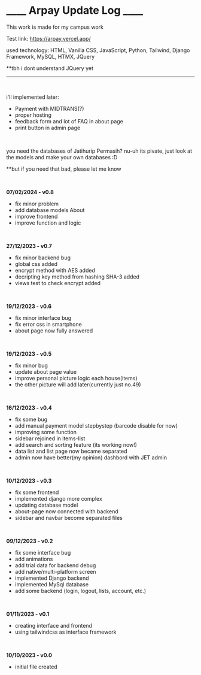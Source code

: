 <h1>____ Arpay Update Log ____</h1>

This work is made for my campus work

Test link: https://arpay.vercel.app/

used technology: HTML, Vanilla CSS, JavaScript, Python, Tailwind, Django Framework, MySQL, HTMX, JQuery

**tbh i dont understand JQuery yet
<hr>
<br>

i'll implemented later:
- Payment with MIDTRANS(?)
- proper hosting
- feedback form and lot of FAQ in about page
- print button in admin page

<br>

you need the databases of Jatihurip Permasih? nu-uh its pivate, just look at the models and make your own databases :D

**but if you need that bad, please let me know

<br>

<b>07/02/2024    - v0.8</b>
- fix minor problem
- add database models About
- improve frontend
- improve function and logic
<br>

<b>27/12/2023    - v0.7</b>
- fix minor backend bug
- global css added
- encrypt method with AES added
- decripting key method from hashing SHA-3 added
- views test to check encrypt added
<br>

<b>19/12/2023    - v0.6</b>
- fix minor interface bug
- fix error css in smartphone
- about page now fully answered
<br>

<b>19/12/2023    - v0.5</b>
- fix minor bug
- update about page value
- improve personal picture logic each house(items)
- the other picture will add later(currently just no.49)
<br>

<b>16/12/2023    - v0.4</b>
- fix some bug
- add manual payment model stepbystep (barcode disable for now)
- improving some function
- sidebar rejoined in items-list
- add search and sorting feature (its working now!)
- data list and list page now became separated
- admin now have better(my opinion) dashbord with JET admin
<br>

<b>10/12/2023    - v0.3</b>
- fix some frontend
- implemented django more complex
- updating database model
- about-page now connected with backend
- sidebar and navbar become separated files
<br>

<b>09/12/2023    - v0.2</b>
- fix some interface bug
- add animations
- add trial data for backend debug
- add native/multi-platform screen
- implemented Django backend
- implemented MySql database
- add some backend (login, logout, lists, account, etc.)
<br>

<b>01/11/2023    - v0.1</b> 
- creating interface and frontend
- using tailwindcss as interface framework
<br>

<b>10/10/2023    - v0.0</b>
- initial file created
